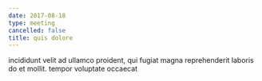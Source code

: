 ```yaml
---
date: 2017-08-18
type: meeting
cancelled: false
title: quis dolore
---
```

incididunt velit ad ullamco proident, qui fugiat magna reprehenderit laboris do et mollit. tempor voluptate occaecat